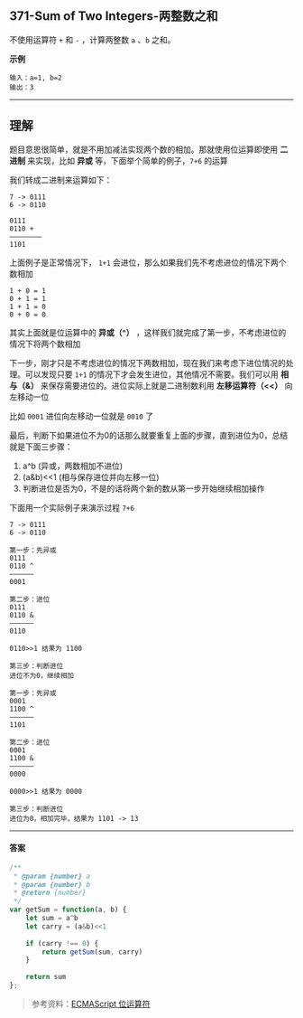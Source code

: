 ## 371-Sum of Two Integers-两整数之和

不使用运算符 `+` 和 `-` ，计算两整数 `a` 、`b` 之和。

**示例**

```
输入：a=1, b=2
输出：3
```

---

## 理解

题目意思很简单，就是不用加减法实现两个数的相加。那就使用位运算即使用 **二进制** 来实现，比如 **异或** 等，下面举个简单的例子，`7+6` 的运算

我们转成二进制来运算如下：

```
7 -> 0111
6 -> 0110

0111
0110 +
————————
1101
```

上面例子是正常情况下， `1+1` 会进位，那么如果我们先不考虑进位的情况下两个数相加

```
1 + 0 = 1
0 + 1 = 1
1 + 1 = 0
0 + 0 = 0
```

其实上面就是位运算中的 **异或（^）** ，这样我们就完成了第一步，不考虑进位的情况下将两个数相加

下一步，刚才只是不考虑进位的情况下两数相加，现在我们来考虑下进位情况的处理。可以发现只要 `1+1` 的情况下才会发生进位，其他情况不需要。我们可以用 **相与（&）** 来保存需要进位的。进位实际上就是二进制数利用 **左移运算符（<<）** 向左移动一位

比如 `0001` 进位向左移动一位就是 `0010` 了

最后，判断下如果进位不为0的话那么就要重复上面的步骤，直到进位为0，总结就是下面三步骤：

1. a^b (异或，两数相加不进位)
2. (a&b)<<1 (相与保存进位并向左移一位)
3. 判断进位是否为0，不是的话将两个新的数从第一步开始继续相加操作

下面用一个实际例子来演示过程 `7+6`

```
7 -> 0111
6 -> 0110

第一步：先异或
0111
0110 ^
——————
0001

第二步：进位
0111
0110 &
——————
0110

0110>>1 结果为 1100

第三步：判断进位
进位不为0，继续相加

第一步：先异或
0001
1100 ^
——————
1101

第二步：进位
0001
1100 &
——————
0000

0000>>1 结果为 0000

第三步：判断进位
进位为0，相加完毕，结果为 1101 -> 13
```

---

#### 答案

```javascript
/**
 * @param {number} a
 * @param {number} b
 * @return {number}
 */
var getSum = function(a, b) {
    let sum = a^b
    let carry = (a&b)<<1
    
    if (carry !== 0) {
        return getSum(sum, carry)
    }
    
    return sum
};
```

>参考资料：[ECMAScript 位运算符](https://www.w3school.com.cn/js/pro_js_operators_bitwise.asp)